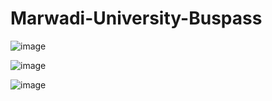 # Marwadi-University-Buspass

![image](https://github.com/MrHadik/Marwadi-University-Buspass/assets/74814143/c2cfaf69-f35f-40ad-937c-f983d36ae627)

![image](https://github.com/MrHadik/Marwadi-University-Buspass/assets/74814143/1f45a7c2-5e5b-4958-9a46-8103551730e6)

![image](https://github.com/MrHadik/Marwadi-University-Buspass/assets/74814143/085927f1-4e33-4469-ac16-3533de2beb33)
